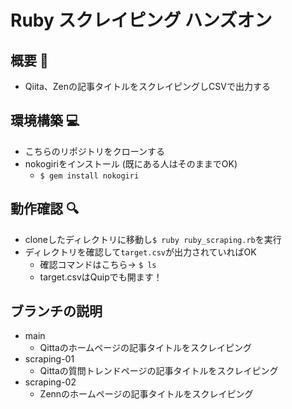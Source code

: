# Ruby スクレイピング ハンズオン
## 概要 📝
- Qiita、Zenの記事タイトルをスクレイピングしCSVで出力する

## 環境構築 💻
- こちらのリポジトリをクローンする
- nokogiriをインストール (既にある人はそのままでOK)
  - `$ gem install nokogiri`

## 動作確認 🔍
- cloneしたディレクトリに移動し`$ ruby ruby_scraping.rb`を実行
- ディレクトリを確認して`target.csv`が出力されていればOK 
  - 確認コマンドはこちら→ `$ ls`
  - target.csvはQuipでも開ます！

## ブランチの説明
- main
  - Qittaのホームページの記事タイトルをスクレイピング
- scraping-01
  - Qittaの質問トレンドページの記事タイトルをスクレイピング
- scraping-02
  - Zennのホームページの記事タイトルをスクレイピング  
